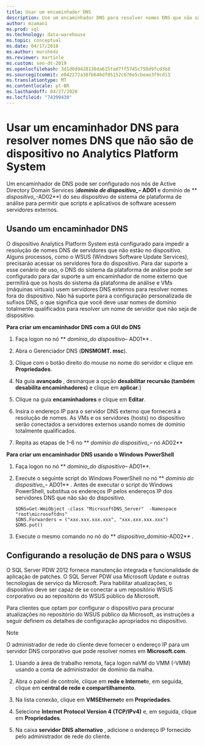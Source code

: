```yaml
---
title: Usar um encaminhador DNS
description: Use um encaminhador DNS para resolver nomes DNS que não são de dispositivo no Analytics Platform System.
author: mzaman1
ms.prod: sql
ms.technology: data-warehouse
ms.topic: conceptual
ms.date: 04/17/2018
ms.author: murshedz
ms.reviewer: martinle
ms.custom: seo-dt-2019
ms.openlocfilehash: 3d1d0d9428138da615fad7ff5745c758d9fcd3b8
ms.sourcegitcommit: e042272a38fb646df05152c676e5cbeae3f9cd13
ms.translationtype: MT
ms.contentlocale: pt-BR
ms.lasthandoff: 04/27/2020
ms.locfileid: "74399430"
---
```

# <a name="use-a-dns-forwarder-to-resolve-non-appliance-dns-names-in-analytics-platform-system"></a>Usar um encaminhador DNS para resolver nomes DNS que não são de dispositivo no Analytics Platform System
Um encaminhador de DNS pode ser configurado nos nós de Active Directory Domain Services (**_domínio de dispositivo\__– AD01** e domínio de ** _dispositivo\__-AD02**) do seu dispositivo de sistema de plataforma de análise para permitir que scripts e aplicativos de software acessem servidores externos.  
  
## <a name="using-a-dns-forwarder"></a><a name="ResolveDNS"></a>Usando um encaminhador DNS  
O dispositivo Analytics Platform System está configurado para impedir a resolução de nomes DNS de servidores que não estão no dispositivo. Alguns processos, como o WSUS (Windows Software Update Services), precisarão acessar os servidores fora do dispositivo. Para dar suporte a esse cenário de uso, o DNS do sistema da plataforma de análise pode ser configurado para dar suporte a um encaminhador de nome externo que permitirá que os hosts do sistema da plataforma de análise e VMs (máquinas virtuais) usem servidores DNS externos para resolver nomes fora do dispositivo. Não há suporte para a configuração personalizada de sufixos DNS, o que significa que você deve usar nomes de domínio totalmente qualificados para resolver um nome de servidor que não seja de dispositivo.  
  
**Para criar um encaminhador DNS com a GUI do DNS**  
  
1.  Faça logon no nó ** _domínio\_do dispositivo_– AD01** .  
  
2.  Abra o Gerenciador DNS (**DNSMGMT. msc**).  
  
3.  Clique com o botão direito do mouse no nome do servidor e clique em **Propriedades**.  
  
4.  Na guia **avançado** , desmarque a opção **desabilitar recursão (também desabilita encaminhadores)** e clique em **aplicar**.)  
  
5.  Clique na guia **encaminhadores** e clique em **Editar**.  
  
6.  Insira o endereço IP para o servidor DNS externo que fornecerá a resolução de nomes. As VMs e os servidores (hosts) no dispositivo serão conectados a servidores externos usando nomes de domínio totalmente qualificados.  
  
7.  Repita as etapas de 1-6 no ** _domínio do dispositivo\__– nó AD02**  
  
**Para criar um encaminhador DNS usando o Windows PowerShell**  
  
1.  Faça logon no nó ** _domínio\_do dispositivo_– AD01**.  
  
2.  Execute o seguinte script do Windows PowerShell no nó ** _domínio do dispositivo\__– AD01** . Antes de executar o script do Windows PowerShell, substitua os endereços IP pelos endereços IP dos servidores DNS que não são do dispositivo.  
  
    ```  
    $DNS=Get-WmiObject -class "MicrosoftDNS_Server"  -Namespace "root\microsoftdns"  
    $DNS.Forwarders = ("xxx.xxx.xxx.xxx", "xxx.xxx.xxx.xxx")  
    $DNS.put()  
    ```  
  
3.  Execute o mesmo comando no nó do ** _dispositivo\_domínio_-AD02** .  
  
## <a name="configuring-dns-resolution-for-wsus"></a>Configurando a resolução de DNS para o WSUS  
O SQL Server PDW 2012 fornece manutenção integrada e funcionalidade de aplicação de patches. O SQL Server PDW usa Microsoft Update e outras tecnologias de serviço da Microsoft. Para habilitar atualizações, o dispositivo deve ser capaz de se conectar a um repositório WSUS corporativo ou ao repositório do WSUS público da Microsoft.  
  
Para clientes que optam por configurar o dispositivo para procurar atualizações no repositório do WSUS público da Microsoft, as instruções a seguir definem os detalhes de configuração apropriados no dispositivo.  
  
> [!NOTE]  
> O administrador de rede do cliente deve fornecer o endereço IP para um servidor DNS corporativo que pode resolver nomes em **Microsoft.com**.  
  
1.  Usando a área de trabalho remota, faça logon na<fabric domain>VM do VMM (-VMM) usando a conta de administrador de domínio da malha.  
  
2.  Abra o painel de controle, clique em **rede e Internet**e, em seguida, clique em **central de rede e compartilhamento**.  
  
3.  Na lista conexão, clique em **VMSEthernet**e em **Propriedades**.  
  
4.  Selecione **Internet Protocol Version 4 (TCP/IPv4)** e, em seguida, clique em **Propriedades**.  
  
5.  Na caixa **servidor DNS alternativo** , adicione o endereço IP fornecido pelo administrador de rede do cliente.  
  
<!-- MISSING LINKS ## See Also  
[Common Metadata Query Examples &#40;SQL Server PDW&#41;](../sqlpdw/common-metadata-query-examples-sql-server-pdw.md)  -->  
  
